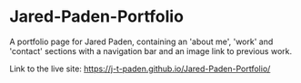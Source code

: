 # Jared-Paden-Portfolio
A portfolio page for Jared Paden, containing an 'about me', 'work' and 'contact' sections with a navigation bar and an image link to previous work.

Link to the live site: https://j-t-paden.github.io/Jared-Paden-Portfolio/
